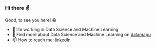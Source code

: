 ### Hi there :v:

Good, to see you here! :smile:

- 🔭 I’m working in Data Science and Machine Learning
- 📣 Find more about Data Science and Machine Learning on [datamapu](https://datamapu.com)
- 📫 How to reach me: [linkedIn](https://www.linkedin.com/in/frauke-albrecht-90ba511a2/)

<!--
**froukje/froukje** is a ✨ _special_ ✨ repository because its `README.md` (this file) appears on your GitHub profile.

Here are some ideas to get you started:

- 🔭 I’m currently working on ...
- 🌱 I’m currently learning ...
- 👯 I’m looking to collaborate on ...
- 🤔 I’m looking for help with ...
- 💬 Ask me about ...
- 📫 How to reach me: ...
- 😄 Pronouns: ...
- ⚡ Fun fact: ...
-->
